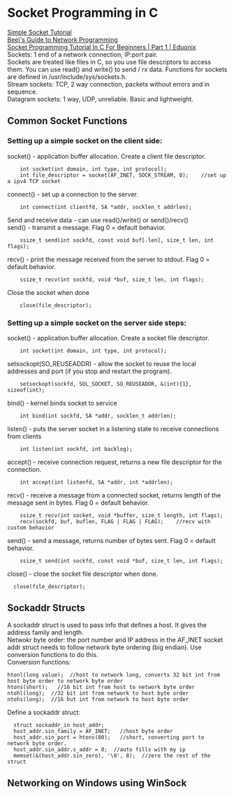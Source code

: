 # Socket Programming in C      
[Simple Socket Tutorial](http://www.cs.rpi.edu/~moorthy/Courses/os98/Pgms/socket.html)     
[Beej's Guide to Network Programming](https://beej.us/guide/bgnet/)    
[Socket Programming Tutorial In C For Beginners | Part 1 | Eduonix](https://www.youtube.com/watch?v=LtXEMwSG5-8&t=1355s)        
Sockets: 1 end of a network connection, IP:port pair.    
Sockets are treated like files in C, so you use file descriptors to access them. You can use read() and write() to send / rx data. Functions for sockets are defined in /usr/include/sys/sockets.h.    
Stream sockets: TCP, 2 way connection, packets without errors and in sequence.   
Datagram sockets: 1 way, UDP, unreliable. Basic and lightweight.    
## Common Socket Functions    
### Setting up a simple socket on the client side:      
socket() - application buffer allocation. Create a client file descriptor.    

        int socket(int domain, int type, int protocol);  
        int file_descriptor = socket(AF_INET, SOCK_STREAM, 0);    //set up a ipv4 TCP socket    

connect() - set up a connection to the server. 

        int connect(int clientfd, SA *addr, socklen_t addrlen);    

Send and receive data - can use read()/write() or send()/recv()     
send() - transmit a message. Flag 0 = default behavior.    

        ssize_t send(int sockfd, const void buf[.len], size_t len, int flags); 

recv() - print the message received from the server to stdout. Flag 0 = default behavior.    

        ssize_t recv(int sockfd, void *buf, size_t len, int flags); 

Close the socket when done  

        close(file_descriptor); 

### Setting up a simple socket on the server side steps: 
socket() - application buffer allocation. Create a socket file descriptor.     

        int socket(int domain, int type, int protocol);   
setsockopt(SO_REUSEADDR) - allow the socket to reuse the local addresses and port (if you stop and restart the program).    

        setsockopt(sockfd, SOL_SOCKET, SO_REUSEADDR, &(int){1}, sizeof(int);   

bind() - kernel binds socket to service  

        int bind(int sockfd, SA *addr, socklen_t addrlen);    

listen() - puts the server socket in a listening state to receive connections from clients    

        int listen(int sockfd, int backlog);    

accept() - receive connection request, returns a new file descriptor for the connection.    

        int accept(int listenfd, SA *addr, int *addrlen);  
recv() - receive a message from a connected socket, returns length of the message sent in bytes. Flag 0 = default behavior.      

        ssize_t recv(int socket, void *buffer, size_t length, int flags);
        recv(sockfd, buf, buflen, FLAG | FLAG | FLAG);    //recv with custom behavior  

send() - send a message, returns number of bytes sent. Flag 0 = default behavior.     

        ssize_t send(int sockfd, const void *buf, size_t len, int flags); 

close() - close the socket file descriptor when done.   

      close(file_descriptor); 


## Sockaddr Structs    
A sockaddr struct is used to pass info that defines a host. It gives the address family and length.    
Netwokr byte order: the port number and IP address in the AF_INET socket addr struct needs to follow network byte ordering (big endian). Use conversion functions to do this.      
Conversion functions:   
```
htonl(long value);  //host to network long, converts 32 bit int from host byte order to network byte order   
htons(short);   //16 bit int from host to network byte order   
ntohl(long);  //32 bit int from network to host byte order   
ntohs(long);  //16 but int from network to host byte order 
```
Define a sockaddr struct:    
```
  struct sockaddr_in host_addr; 
  host_addr.sin_family = AF_INET;   //host byte order   
  host_addr.sin_port = htons(80);   //short, converting port to network byte order.    
  host_addr.sin_addr.s_addr = 0;  //auto fills with my ip  
  memset(&(host_addr.sin_zero), '\0', 8);  //zero the rest of the struct
```

## Networking on Windows using WinSock   